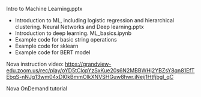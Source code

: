 Intro to Machine Learning.pptx
- Introduction to ML, including logistic regression and hierarchical clustering.
Neural Networks and Deep learning.pptx
- Introduction to deep learning.
ML_basics.ipynb
- Example code for basic string operations
- Example code for sklearn
- Example code for BERT model

Nova instruction video: https://grandview-edu.zoom.us/rec/play/oYD5tClopYzSxKue20s6N2MBBWHj2YBZsY8qn81EfTEbqS-nNJg13wm04xDI0kBmmOlkXNVSHGuw8hwr.jNeij1Htfjbgl_qC

Nova OnDemand tutorial
